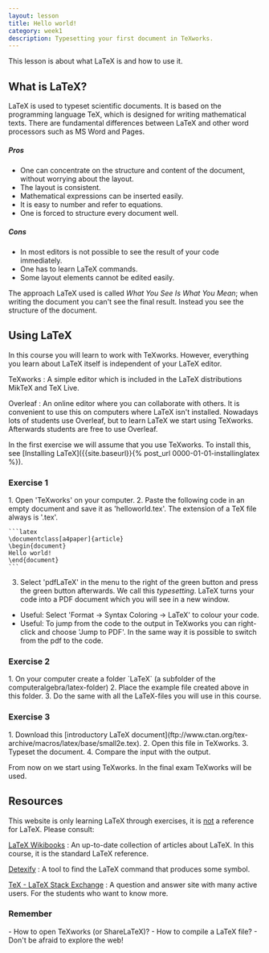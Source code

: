 ```yaml
---
layout: lesson
title: Hello world!
category: week1
description: Typesetting your first document in TeXworks.
---
```

This lesson is about what LaTeX is and how to use it.

What is LaTeX?
--------------

LaTeX is used to typeset scientific documents. It is based on the
programming language TeX, which is designed for writing mathematical
texts. There are fundamental differences between LaTeX and other word
processors such as MS Word and Pages.

##### Pros

-   One can concentrate on the structure and content of the document,
    without worrying about the layout.
-   The layout is consistent.
-   Mathematical expressions can be inserted easily.
-   It is easy to number and refer to equations.
-   One is forced to structure every document well.

##### Cons

-   In most editors is not possible to see the result of your
    code immediately.
-   One has to learn LaTeX commands.
-   Some layout elements cannot be edited easily.

The approach LaTeX used is called *What You See Is What You Mean*; when
writing the document you can't see the final result. Instead you see the
structure of the document.

Using LaTeX
-----------

In this course you will learn to work with TeXworks. However, everything
you learn about LaTeX itself is independent of your LaTeX editor.

TeXworks
:   A simple editor which is included in the LaTeX distributions MikTeX
    and TeX Live.

Overleaf
:   An online editor where you can collaborate with others. It is
    convenient to use this on computers where LaTeX isn't installed.
    Nowadays lots of students use Overleaf, but to learn LaTeX we start using TeXworks.
    Afterwards students are free to use Overleaf.

In the first exercise we will assume that you use TeXworks. To install
this, see [Installing LaTeX]({{site.baseurl}}{% post_url 0000-01-01-installinglatex %}).

<div class="panel panel-primary">
<h3 class="panel-heading panel-title">Exercise 1</h3>
<div class="panel-body">
1.  Open 'TeXworks' on your computer.
2.  Paste the following code in an empty document and save it as
    'helloworld.tex'. The extension of a TeX file always is '.tex'.

    ```latex
	\documentclass[a4paper]{article}
    \begin{document}
    Hello world!
    \end{document}
    ```

3. Select 'pdfLaTeX' in the menu to the right of the green button and
press the green button afterwards. We call this *typesetting*. LaTeX
turns your code into a PDF document which you will see in a new window.

-   Useful: Select 'Format -> Syntax Coloring -> LaTeX' to colour
    your code.
-   Useful: To jump from the code to the output in TeXworks you can
    right-click and choose 'Jump to PDF'. In the same way it is possible
    to switch from the pdf to the code.
</div></div>

<div class="panel panel-primary">
<h3 class="panel-heading panel-title">Exercise 2</h3>
<div class="panel-body">
1.  On your computer create a folder `LaTeX` (a subfolder of the computeralgebra/latex-folder)
2.  Place the example file created above in this folder.
3.  Do the same with all the LaTeX-files you will use in this course.
</div></div>

<div class="panel panel-primary">
<h3 class="panel-heading panel-title">Exercise 3</h3>
<div class="panel-body">
1.  Download this [introductory LaTeX document](ftp://www.ctan.org/tex-archive/macros/latex/base/small2e.tex).
2.  Open this file in TeXworks.
3.  Typeset the document.
4.  Compare the input with the output.
</div></div>

From now on we start using TeXworks. In the final exam TeXworks will be used.

Resources
---------

This website is only learning LaTeX through exercises, it is <u>not</u> a reference
for LaTeX. Please consult:

[LaTeX Wikibooks](https://en.wikibooks.org/wiki/LaTeX)
:   An up-to-date collection of articles about LaTeX. In this course, it is the standard LaTeX reference.

[Detexify](http://detexify.kirelabs.org/classify.html)
:   A tool to find the LaTeX command that produces some symbol.

[TeX - LaTeX Stack Exchange](http://tex.stackexchange.com)
:   A question and answer site with many active users. For the students who want to know more.

<div class="panel panel-success">
<h3 class="panel-heading panel-title"> Remember </h3>
<div class="panel-body">
- How to open TeXworks (or ShareLaTeX)?
- How to compile a LaTeX file?
- Don't be afraid to explore the web!

</div> </div>
